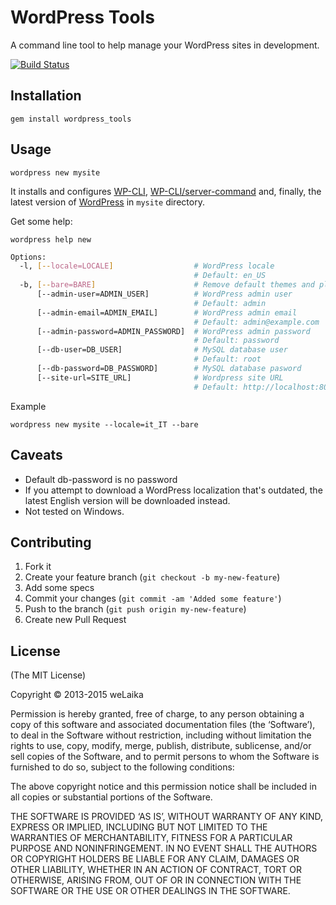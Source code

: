 # WordPress Tools

A command line tool to help manage your WordPress sites in development.

[![Build Status](https://travis-ci.org/welaika/wordpress_tools.png?branch=master)](https://travis-ci.org/welaika/wordpress_tools)

## Installation

    gem install wordpress_tools

## Usage

    wordpress new mysite

It installs and configures [WP-CLI](http://wp-cli.org/), [WP-CLI/server-command](https://github.com/wp-cli/server-command) and, finally, the latest version of [WordPress](http://wordpress.org) in `mysite` directory.

Get some help:

    wordpress help new

```bash
Options:
  -l, [--locale=LOCALE]                  # WordPress locale
                                         # Default: en_US
  -b, [--bare=BARE]                      # Remove default themes and plugins
      [--admin-user=ADMIN_USER]          # WordPress admin user
                                         # Default: admin
      [--admin-email=ADMIN_EMAIL]        # WordPress admin email
                                         # Default: admin@example.com
      [--admin-password=ADMIN_PASSWORD]  # WordPress admin password
                                         # Default: password
      [--db-user=DB_USER]                # MySQL database user
                                         # Default: root
      [--db-password=DB_PASSWORD]        # MySQL database pasword
      [--site-url=SITE_URL]              # Wordpress site URL
                                         # Default: http://localhost:8080
```

Example

    wordpress new mysite --locale=it_IT --bare

## Caveats

- Default db-password is no password
- If you attempt to download a WordPress localization that's outdated, the latest English version will be downloaded instead.
- Not tested on Windows.

## Contributing

1. Fork it
2. Create your feature branch (`git checkout -b my-new-feature`)
3. Add some specs
4. Commit your changes (`git commit -am 'Added some feature'`)
5. Push to the branch (`git push origin my-new-feature`)
6. Create new Pull Request

## License

(The MIT License)

Copyright © 2013-2015 weLaika

Permission is hereby granted, free of charge, to any person obtaining a copy of this software and associated documentation files (the ‘Software’), to deal in the Software without restriction, including without limitation the rights to use, copy, modify, merge, publish, distribute, sublicense, and/or sell copies of the Software, and to permit persons to whom the Software is furnished to do so, subject to the following conditions:

The above copyright notice and this permission notice shall be included in all copies or substantial portions of the Software.

THE SOFTWARE IS PROVIDED ‘AS IS’, WITHOUT WARRANTY OF ANY KIND, EXPRESS OR IMPLIED, INCLUDING BUT NOT LIMITED TO THE WARRANTIES OF MERCHANTABILITY, FITNESS FOR A PARTICULAR PURPOSE AND NONINFRINGEMENT. IN NO EVENT SHALL THE AUTHORS OR COPYRIGHT HOLDERS BE LIABLE FOR ANY CLAIM, DAMAGES OR OTHER LIABILITY, WHETHER IN AN ACTION OF CONTRACT, TORT OR OTHERWISE, ARISING FROM, OUT OF OR IN CONNECTION WITH THE SOFTWARE OR THE USE OR OTHER DEALINGS IN THE SOFTWARE.
